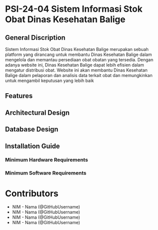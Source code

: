 # PSI-24-04 Sistem Informasi Stok Obat Dinas Kesehatan Balige

## General Discription
Sistem Informasi Stok Obat Dinas Kesehatan Balige merupakan sebuah platform yang dirancang untuk membantu Dinas Kesehatan Balige dalam mengelola dan memantau persediaan obat obatan yang tersedia. Dengan adanya website ini, Dinas Kesehatan Balige dapat lebih efisien dalam mengatur distribusi obat. Website ini akan membantu Dinas Kesehatan Balige dalam pelaporan dan analisis data terkait obat dan memungkinkan untuk mengambil keputusan yang lebih baik

## Features

## Architectural Design

## Database Design

## Installation Guide

### Minimum Hardware Requirements

### Minimum Software Requirements

# Contributors
+ NIM - Nama (@GitHubUsername)
+ NIM - Nama (@GitHubUsername)
+ NIM - Nama (@GitHubUsername)
+ NIM - Nama (@GitHubUsername)
